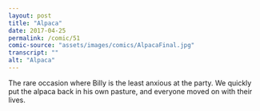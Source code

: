 ```yaml
---
layout: post
title: "Alpaca"
date: 2017-04-25
permalink: /comic/51
comic-source: "assets/images/comics/AlpacaFinal.jpg"
transcript: ""
alt: "Alpaca"
---
```


The rare occasion where Billy is the least anxious at the party. 
 We quickly put the alpaca back in his own pasture, and everyone moved on with their lives.
